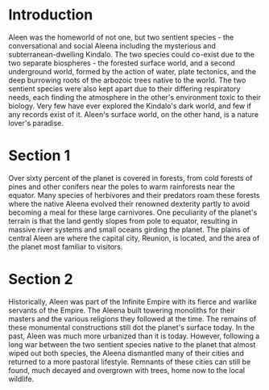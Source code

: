 # Introduction
Aleen was the homeworld of not one, but two sentient species - the conversational and social Aleena including the mysterious and subterranean-dwelling Kindalo.
The two species could co-exist due to the two separate biospheres - the forested surface world, and a second underground world, formed by the action of water, plate tectonics, and the deep burrowing roots of the arbozoic trees native to the world.
The two sentient species were also kept apart due to their differing respiratory needs, each finding the atmosphere in the other's environment toxic to their biology.
Very few have ever explored the Kindalo's dark world, and few if any records exist of it.
Aleen's surface world, on the other hand, is a nature lover's paradise.

# Section 1
Over sixty percent of the planet is covered in forests, from cold forests of pines and other conifers near the poles to warm rainforests near the equator.
Many species of herbivores and their predators roam these forests where the native Aleena evolved their renowned dexterity partly to avoid becoming a meal for these large carnivores.
One peculiarity of the planet's terrain is that the land gently slopes from pole to equator, resulting in massive river systems and small oceans girding the planet.
The plains of central Aleen are where the capital city, Reunion, is located, and the area of the planet most familiar to visitors.



# Section 2
Historically, Aleen was part of the Infinite Empire with its fierce and warlike servants of the Empire.
The Aleena built towering monoliths for their masters and the various religions they followed at the time.
The remains of these monumental constructions still dot the planet's surface today.
In the past, Aleen was much more urbanized than it is today.
However, following a long war between the two sentient species native to the planet that almost wiped out both species, the Aleena dismantled many of their cities and returned to a more pastoral lifestyle.
Remnants of these cities can still be found, much decayed and overgrown with trees, home now to the local wildlife.
